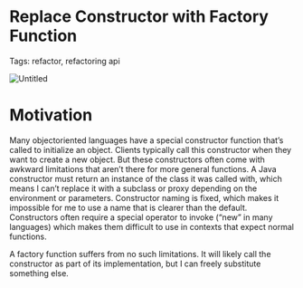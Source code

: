 # Replace Constructor with Factory Function

Tags: refactor, refactoring api

![Untitled](Replace%20Constructor%20with%20Factory%20Function%20db6a3f4500984582bfc717953b483cc0/Untitled.png)

# Motivation

Many objectoriented languages have a special constructor function that’s called to initialize an object. Clients typically call this constructor when they want to create a new object. But these constructors often come with awkward limitations that aren’t there for more general functions. A Java constructor must return an instance of the class it was
called with, which means I can’t replace it with a subclass or proxy depending on the environment or parameters. Constructor naming is fixed, which makes it impossible for me to use a name that is clearer than the default. Constructors often require a special operator to invoke (“new” in many languages) which makes them difficult to use in contexts that expect normal functions. 

A factory function suffers from no such limitations. It will likely call the constructor as part of its implementation, but I can freely substitute something else.